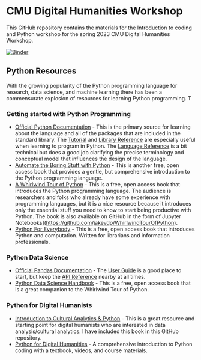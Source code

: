 # CMU Digital Humanities Workshop

This GitHub repository contains the materials for the Introduction to coding and Python workshop for the spring 2023 CMU Digital Humanities Workshop.

[![Binder](https://mybinder.org/badge_logo.svg)](https://mybinder.org/v2/gh/mcburton/cmu-dh-workshop/HEAD)


## Python Resources

With the growing popularity of the Python programming language for research, data science, and machine learning there has been a commensurate explosion of resources for learning Python programming. T

### Getting started with Python Programming

- [Official Python Documentation](https://docs.python.org/3/) - This is the primary source for learning about the language and all of the packages that are included in the standard library. The [Tutorial](https://docs.python.org/3/tutorial/index.html) and [Library Reference](https://docs.python.org/3/library/index.html) are especially useful when learning to program in Python. The [Language Reference](https://docs.python.org/3/reference/index.html) is a bit technical but does a good job clarifying the precise terminology and  conceptual model that influences the design of the language.
- [Automate the Boring Stuff with Python](https://automatetheboringstuff.com/) - This is another free, open access book that provides a gentle, but comprehensive introduction to the Python programming language. 
- [A Whirlwind Tour of Python](https://jakevdp.github.io/WhirlwindTourOfPython/) - This is a free, open access book that introduces the Python programming language. The audience is researchers and folks who already have some experience with programming languages, but it is a nice resource because it introduces only the essential stuff you need to know to start being productive with Python. The book is also available on GitHub in the form of Jupyter Notebooks](https://github.com/jakevdp/WhirlwindTourOfPython).
- [Python For Everybody](https://www.py4e.com/book) - This is a free, open access book that introduces Python and computation. Written for librarians and information professionals. 


### Python Data Science


- [Official Pandas Documentation](http://pandas.pydata.org/docs/) - The [User Guide]() is a good place to start, but keep the [API Reference](http://pandas.pydata.org/docs/reference/index.html) nearby at all times.
- [Python Data Science Handbook](https://jakevdp.github.io/PythonDataScienceHandbook/) - This is a free, open access book that is a great companion to the Whirlwind Tour of Python.


### Python for Digital Humanists

- [Introduction to Cultural Analytics & Python](https://melaniewalsh.github.io/Intro-Cultural-Analytics/welcome.html) - This is a great resource and starting point for digital humanists who are interested in data analysis/cultural analytics. I have included this book in this GitHub repository.
- [Python for Digital Humanities](https://pythonhumanities.com/) - A comprehensive introduction to Python coding with a textbook, videos, and course materials.